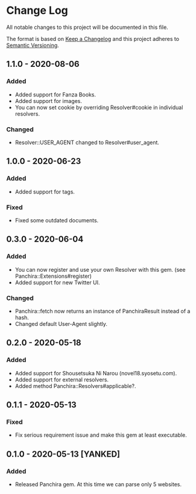 # Change Log
All notable changes to this project will be documented in this file.

The format is based on [Keep a Changelog](http://keepachangelog.com/)
and this project adheres to [Semantic Versioning](http://semver.org/).

## 1.1.0 - 2020-08-06
### Added
- Added support for Fanza Books.
- Added support for images.
- You can now set cookie by overriding Resolver#cookie in individual resolvers.

### Changed
- Resolver::USER_AGENT changed to Resolver#user_agent.

## 1.0.0 - 2020-06-23
### Added
- Added support for tags.

### Fixed
- Fixed some outdated documents.

## 0.3.0 - 2020-06-04
### Added
- You can now register and use your own Resolver with this gem. (see Panchira::Extensions#register)
- Added support for new Twitter UI.

### Changed
- Panchira::fetch now returns an instance of PanchiraResult instead of a hash.
- Changed default User-Agent slightly.

## 0.2.0 - 2020-05-18
### Added
- Added support for Shousetsuka Ni Narou (novel18.syosetu.com).
- Added support for external resolvers.
- Added method Panchira::Resolvers#applicable?.

## 0.1.1 - 2020-05-13
### Fixed
- Fix serious requirement issue and make this gem at least executable.

## 0.1.0 - 2020-05-13 [YANKED]
### Added
- Released Panchira gem. At this time we can parse only 5 websites.

[1.1.0]: https://github.com/nuita/panchira/releases/tag/v1.1.0
[1.0.0]: https://github.com/nuita/panchira/releases/tag/v1.0.0
[0.3.0]: https://github.com/nuita/panchira/releases/tag/v0.3.0
[0.2.0]: https://github.com/nuita/panchira/releases/tag/v0.2.0
[0.1.1]: https://github.com/nuita/panchira/releases/tag/v0.1.1
[0.1.0]: https://github.com/nuita/panchira/releases/tag/v0.1.0
